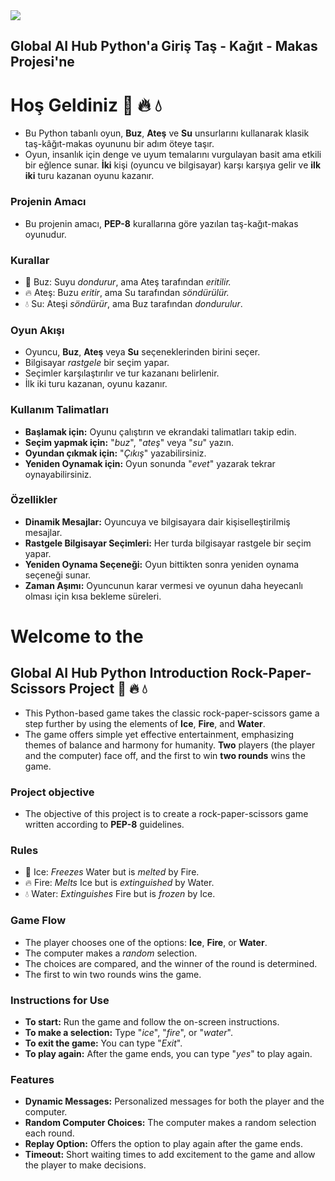 <img src="https://raw.githubusercontent.com/nepatiess/Tas_Kagit_Makas_ZEYNEP_KOZ/main/image_.PNG">

## Global AI Hub Python'a Giriş Taş - Kağıt - Makas Projesi'ne 
# Hoş Geldiniz 🧊 🔥 💧
- Bu Python tabanlı oyun, **Buz**, **Ateş** ve **Su** unsurlarını kullanarak klasik taş-kâğıt-makas oyununu bir adım öteye taşır.
- Oyun, insanlık için denge ve uyum temalarını vurgulayan basit ama etkili bir eğlence sunar. **İki** kişi (oyuncu ve bilgisayar) karşı karşıya gelir ve **ilk iki** turu kazanan oyunu kazanır.

### Projenin Amacı
- Bu projenin amacı, **PEP-8** kurallarına göre yazılan taş-kağıt-makas oyunudur.

### Kurallar
- 🧊 Buz: Suyu *dondurur*, ama Ateş tarafından *eritilir.*
- 🔥 Ateş: Buzu *eritir*, ama Su tarafından *söndürülür.*
- 💧 Su: Ateşi *söndürür*, ama Buz tarafından *dondurulur*.

### Oyun Akışı
- Oyuncu, **Buz**, **Ateş** veya **Su** seçeneklerinden birini seçer.
- Bilgisayar *rastgele* bir seçim yapar.
- Seçimler karşılaştırılır ve tur kazananı belirlenir.
- İlk iki turu kazanan, oyunu kazanır.

### Kullanım Talimatları
- **Başlamak için:** Oyunu çalıştırın ve ekrandaki talimatları takip edin.
- **Seçim yapmak için:** "*buz*", "*ateş*" veya "*su*" yazın.
- **Oyundan çıkmak için:** "*Çıkış*" yazabilirsiniz.
- **Yeniden Oynamak için:** Oyun sonunda "*evet*" yazarak tekrar oynayabilirsiniz.

### Özellikler
- **Dinamik Mesajlar:** Oyuncuya ve bilgisayara dair kişiselleştirilmiş mesajlar.
- **Rastgele Bilgisayar Seçimleri:** Her turda bilgisayar rastgele bir seçim yapar.
- **Yeniden Oynama Seçeneği:** Oyun bittikten sonra yeniden oynama seçeneği sunar.
- **Zaman Aşımı:** Oyuncunun karar vermesi ve oyunun daha heyecanlı olması için kısa bekleme süreleri.

# Welcome to the
## Global AI Hub Python Introduction Rock-Paper-Scissors Project 🧊 🔥 💧
- This Python-based game takes the classic rock-paper-scissors game a step further by using the elements of **Ice**, **Fire**, and **Water**.
- The game offers simple yet effective entertainment, emphasizing themes of balance and harmony for humanity. **Two** players (the player and the computer) face off, and the first to win **two rounds** wins the game.

### Project objective
- The objective of this project is to create a rock-paper-scissors game written according to **PEP-8** guidelines.

### Rules
- 🧊 Ice: *Freezes* Water but is *melted* by Fire.
- 🔥 Fire: *Melts* Ice but is *extinguished* by Water.
- 💧 Water: *Extinguishes* Fire but is *frozen* by Ice.

### Game Flow
- The player chooses one of the options: **Ice**, **Fire**, or **Water**.
- The computer makes a *random* selection.
- The choices are compared, and the winner of the round is determined.
- The first to win two rounds wins the game.

### Instructions for Use
- **To start:** Run the game and follow the on-screen instructions.
- **To make a selection:** Type "*ice*", "*fire*", or "*water*".
- **To exit the game:** You can type "*Exit*".
- **To play again:** After the game ends, you can type "*yes*" to play again.

### Features
- **Dynamic Messages:** Personalized messages for both the player and the computer.
- **Random Computer Choices:** The computer makes a random selection each round.
- **Replay Option:** Offers the option to play again after the game ends.
- **Timeout:** Short waiting times to add excitement to the game and allow the player to make decisions.
